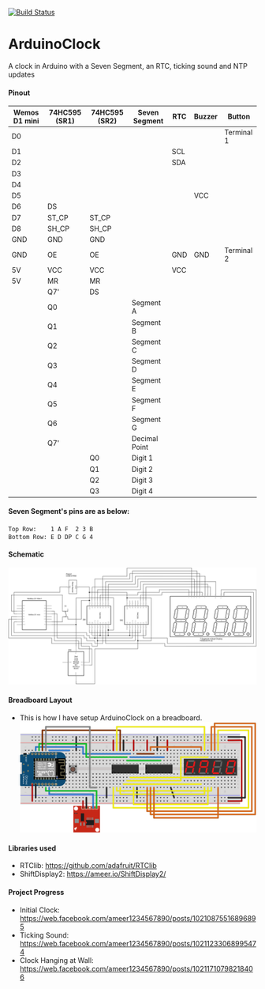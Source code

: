 [![Build Status](https://travis-ci.org/ameer1234567890/ArduinoClock.svg?branch=master)](https://travis-ci.org/ameer1234567890/ArduinoClock)

# ArduinoClock
A clock in Arduino with a Seven Segment, an RTC, ticking sound and NTP updates

#### Pinout
| Wemos D1 mini | 74HC595 (SR1) | 74HC595 (SR2) | Seven Segment | RTC | Buzzer | Button |
| ------------- | ------------- | ------------- | ------------- | --- | ------ | ------ |
| D0 |  |  |  |  |  | Terminal 1 |
| D1 |  |  |  | SCL |  |  |
| D2 |  |  |  | SDA |  |  |
| D3 |  |  |  |  |  |  |
| D4 |  |  |  |  |  |  |
| D5 |  |  |  |  | VCC | | 
| D6 | DS |  |  |  |  |  |
| D7 | ST_CP | ST_CP |  |  |  |  |
| D8 | SH_CP | SH_CP |  |  |  |  |
| GND | GND | GND |  |  |  |  |
| GND | OE | OE |  | GND | GND | Terminal 2 |
| 5V | VCC | VCC |  | VCC |  |  |
| 5V | MR | MR |  |  |  |  |
| | Q7' | DS |  |  |  |  |
| | Q0 |  | Segment A |  |  |  |
| | Q1 |  | Segment B |  |  |  |
| | Q2 |  | Segment C |  |  |  |
| | Q3 |  | Segment D |  |  |  |
| | Q4 |  | Segment E |  |  |  |
| | Q5 |  | Segment F |  |  |  |
| | Q6 |  | Segment G |  |  |  |
| | Q7' |  | Decimal Point |  |  |  |
| |  | Q0 | Digit 1 |  |  |  |
| |  | Q1 | Digit 2 |  |  |  |
| |  | Q2 | Digit 3 |  |  |  |
| |  | Q3 | Digit 4 |  |  |  |

#### Seven Segment's pins are as below:
```
Top Row:    1 A F  2 3 B
Bottom Row: E D DP C G 4
```

#### Schematic
![Schematic](./ArduinoClock_schem.svg)

#### Breadboard Layout
* This is how I have setup ArduinoClock on a breadboard.
![Breadboard Layout](./ArduinoClock_bb.svg)

#### Libraries used
* RTClib: https://github.com/adafruit/RTClib
* ShiftDisplay2: https://ameer.io/ShiftDisplay2/

#### Project Progress
* Initial Clock: https://web.facebook.com/ameer1234567890/posts/10210875516896895
* Ticking Sound: https://web.facebook.com/ameer1234567890/posts/10211233068995474
* Clock Hanging at Wall: https://web.facebook.com/ameer1234567890/posts/10211710798218406
